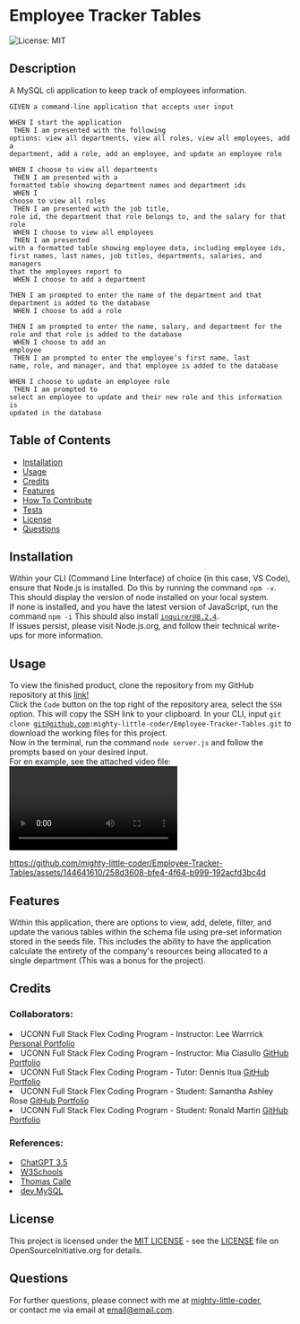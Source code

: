 # Employee Tracker Tables


![License: MIT](https://img.shields.io/badge/License-MIT-yellow.svg)


## Description

A MySQL cli application to keep track of employees information.

<code>GIVEN a command-line application that accepts user input<br>
WHEN I start the application<br>
THEN I am presented with the following options: view all departments, view all roles, view all employees, add a department, add a role, add an employee, and update an employee role<br>
WHEN I choose to view all departments<br>
THEN I am presented with a formatted table showing department names and department ids<br>
WHEN I choose to view all roles<br>
THEN I am presented with the job title, role id, the department that role belongs to, and the salary for that role<br>
WHEN I choose to view all employees<br>
THEN I am presented with a formatted table showing employee data, including employee ids, first names, last names, job titles, departments, salaries, and managers that the employees report to<br>
WHEN I choose to add a department<br>
THEN I am prompted to enter the name of the department and that department is added to the database<br>
WHEN I choose to add a role<br>
THEN I am prompted to enter the name, salary, and department for the role and that role is added to the database<br>
WHEN I choose to add an employee<br>
THEN I am prompted to enter the employee’s first name, last name, role, and manager, and that employee is added to the database<br>
WHEN I choose to update an employee role<br>
THEN I am prompted to select an employee to update and their new role and this information is updated in the database</code>


## Table of Contents

  - [Installation](#installation)
  - [Usage](#usage)
  - [Credits](#credits)
  - [Features](#features)
  - [How To Contribute](#how-to-contribute)
  - [Tests](#tests)
  - [License](#license)
  - [Questions](#questions)


## Installation

  Within your CLI (Command Line Interface) of choice (in this case, VS Code), ensure that Node.js is installed. Do this by running the command <code>npm -v</code>. This should display the version of node installed on your local system.<br> If none is installed, and you have the latest version of JavaScript, run the command <code>npm -i</code> This should also install <code>inquirer@8.2.4</code>.<br>If issues persist, please visit Node.js.org, and follow their technical write-ups for more information.


## Usage

To view the finished product, clone the repository from my GitHub repository at this <a href="https://github.com/mighty-little-coder/Employee-Tracker-Tables">link!</a><br>
Click the <code>Code</code> button on the top right of the repository area, select the <code>SSH</code> option. This will copy the SSH link to your clipboard. In your CLI, input <code>git clone git@github.com:mighty-little-coder/Employee-Tracker-Tables.git</code> to download the working files for this project.<br>
Now in the terminal, run the command <code>node server.js</code> and follow the prompts based on your desired input.<br>
For en example, see the attached video file:<br>
![Employee Tracker Application in action!](./media/employee_tracker_demo.mp4)


https://github.com/mighty-little-coder/Employee-Tracker-Tables/assets/144641610/258d3608-bfe4-4f64-b999-192acfd3bc4d



## Features

Within this application, there are options to view, add, delete, filter, and update the various tables within the schema file using pre-set information stored in the seeds file. This includes the ability to have the application calculate the entirety of the company's resources being allocated to a single department (This was a bonus for the project).


## Credits

### Collaborators:
<li>UCONN Full Stack Flex Coding Program - Instructor: Lee Warrrick <a href="https://leewarrick.com/">Personal Portfolio</a></li>
<li>UCONN Full Stack Flex Coding Program - Instructor: Mia Ciasullo <a href="https://github.com/miacias">GitHub Portfolio</a></li>
<li>UCONN Full Stack Flex Coding Program - Tutor: Dennis Itua <a href="https://github.com/Dennis-The14th-web">GitHub Portfolio</a></li>
<li>UCONN Full Stack Flex Coding Program - Student: Samantha Ashley Rose <a href="https://github.com/samanthashleyrose">GitHub Portfolio</a></li>
<li>UCONN Full Stack Flex Coding Program - Student: Ronald Martin <a href="https://github.com/RonaldMartin02">GitHub Portfolio</a></li>


### References:
<li><a href="https://chat.openai.com/">ChatGPT 3.5</a></li>
<li><a href="https:///www.w3schools.com/">W3Schools</a></li>
<li><a href="https://github.com/ThomasCalle">Thomas Calle</a></li>
<li><a href="https://dev.mysql.com/">dev.MySQL</a></li>


## License

This project is licensed under the <a href="https://opensource.org/licenses/MIT">MIT LICENSE</a> - see the [LICENSE](./LICENSE) file on OpenSourceInitiative.org for details.


## Questions

For further questions, please connect with me at <a href="https://github.com/mighty-little-coder">mighty-little-coder</a>,<br> or contact me via email at <a href="email@email.com">email@email.com</a>.
